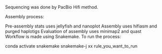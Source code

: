 Sequencing was done by PacBio Hifi method.

Assembly process:

Pre-assembly stats uses jellyfish and nanoplot
Assembly uses hifiasm and purged haplotigs
Evaluation of assembly uses minimap2 and quast
Workflow is made using Snakemake. To run the process:

conda activate snakemake
snakemake-j xx rule_you_want_to_run



